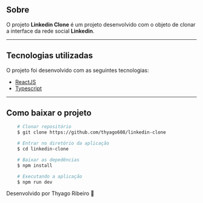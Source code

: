 ## Sobre

O projeto **Linkedin Clone** é um projeto desenvolvido com o objeto de clonar a interface da rede social **Linkedin**.

---

## Tecnologias utilizadas

O projeto foi desenvolvido com as seguintes tecnologias:

- [ReactJS](https://pt-br.reactjs.org/)
- [Typescript](https://www.typescriptlang.org/)

---

## Como baixar o projeto

```bash
    # Clonar repositório
    $ git clone https://github.com/thyago608/linkedin-clone

    # Entrar no diretório da aplicação
    $ cd linkedin-clone

    # Baixar as depedências
    $ npm install

    # Executando a aplicação
    $ npm run dev
```

Desenvolvido por Thyago Ribeiro 👋
